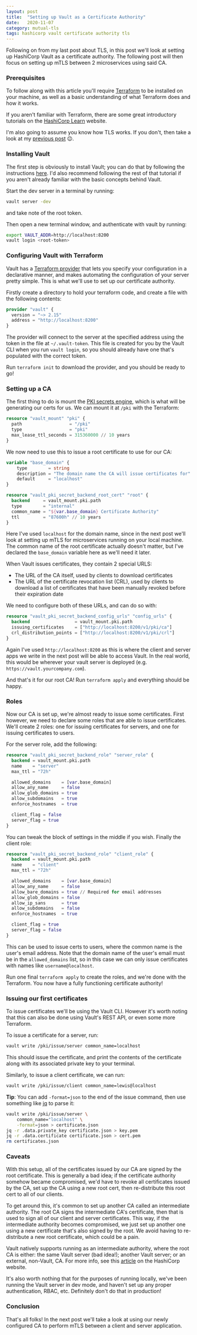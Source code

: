 ```yaml
---
layout: post
title:  "Setting up Vault as a Certificate Authority"
date:   2020-11-07
category: mutual-tls
tags: hashicorp vault certificate authority tls
---
```


Following on from my last post about TLS, in this post we'll look at setting up 
HashiCorp Vault as a certificate authority. The following post will then focus 
on setting up mTLS between 2 microservices using said CA.

### Prerequisites
To follow along with this article you'll require [Terraform](https://www.terraform.io) 
to be installed on your machine, as well as a basic understanding of what 
Terraform does and how it works.

If you aren't familiar with Terraform, there are some great introductory 
tutorials on the [HashiCorp Learn](https://learn.hashicorp.com/terraform) 
website.

I'm also going to assume you know how TLS works. If you don't, then take a look 
at my [previous post](/mutual-tls/2020/10/25/how-does-tls-work.html) 😉.

### Installing Vault
The first step is obviously to install Vault; you can do that by following the 
instructions [here](https://learn.hashicorp.com/tutorials/vault/getting-started-install).
I'd also recommend following the rest of that tutorial if you aren't already 
familiar with the basic concepts behind Vault.

Start the dev server in a terminal by running:
```sh
vault server -dev
```
and take note of the root token.

Then open a new terminal window, and authenticate with vault by running:
```sh
export VAULT_ADDR=http://localhost:8200
vault login <root-token>
```

### Configuring Vault with Terraform
Vault has a [Terraform provider](https://registry.terraform.io/providers/hashicorp/vault/latest/docs)
that lets you specify your configuration in a declarative manner, and makes
automating the configuration of your server pretty simple. This is what we'll use
to set up our certificate authority.

Firstly create a directory to hold your terraform code, and create a file with 
the following contents:
```terraform
provider "vault" {
  version = "~> 2.15"
  address = "http://localhost:8200"
}
```
The provider will connect to the server at the specified address using the token 
in the file at `~/.vault-token`. This file is created for you by the Vault CLI 
when you run `vault login`, so you should already have one that's populated with
the correct token.

Run `terraform init` to download the provider, and you should be ready to go!

### Setting up a CA
The first thing to do is mount the [PKI secrets engine](https://www.vaultproject.io/docs/secrets/pki),
which is what will be generating our certs for us. We can mount it at `/pki` 
with the Terraform:
```terraform
resource "vault_mount" "pki" {
  path                  = "/pki"
  type                  = "pki"
  max_lease_ttl_seconds = 315360000 // 10 years
}
```

We now need to use this to issue a root certificate to use for our CA:
```terraform
variable "base_domain" {
    type        = string
    description = "The domain name the CA will issue certificates for"
    default     = "localhost"
}

resource "vault_pki_secret_backend_root_cert" "root" {
  backend     = vault_mount.pki.path
  type        = "internal"
  common_name = "${var.base_domain} Certificate Authority"
  ttl         = "87600h" // 10 years
}
```
Here I've used `localhost` for the domain name, since in the next post we'll 
look at setting up mTLS for microservices running on your local machine. The 
common name of the root certificate actually doesn't matter, but I've declared 
the `base_domain` variable here as we'll need it later.

When Vault issues certificates, they contain 2 special URLS:
- The URL of the CA itself, used by clients to download certificates
- The URL of the certificate revocation list (CRL), used by clients to download
a list of certificates that have been manually revoked before their expiration 
date

We need to configure both of these URLs, and can do so with:
```terraform
resource "vault_pki_secret_backend_config_urls" "config_urls" {
  backend                 = vault_mount.pki.path
  issuing_certificates    = ["http://localhost:8200/v1/pki/ca"]
  crl_distribution_points = ["http://localhost:8200/v1/pki/crl"]
}
```
Again I've used `http://localhost:8200` as this is where the client and server 
apps we write in the next post will be able to access Vault. In the real world,
this would be wherever your vault server is deployed (e.g. 
`https://vault.yourcompany.com`).

And that's it for our root CA! Run `terraform apply` and everything should be 
happy.

### Roles
Now our CA is set up, we're almost ready to issue some certificates. First 
however, we need to declare some roles that are able to issue certificates. We'll
create 2 roles: one for issuing certificates for servers, and one for issuing 
certificates to users.

For the server role, add the following:
```terraform
resource "vault_pki_secret_backend_role" "server_role" {
  backend = vault_mount.pki.path
  name    = "server"
  max_ttl = "72h"

  allowed_domains    = [var.base_domain]
  allow_any_name     = false
  allow_glob_domains = true
  allow_subdomains   = true
  enforce_hostnames  = true

  client_flag = false
  server_flag = true
}
```
You can tweak the block of settings in the middle if you wish. Finally the 
client role:
```terraform
resource "vault_pki_secret_backend_role" "client_role" {
  backend = vault_mount.pki.path
  name    = "client"
  max_ttl = "72h"

  allowed_domains    = [var.base_domain]
  allow_any_name     = false
  allow_bare_domains = true // Required for email addresses
  allow_glob_domains = false
  allow_ip_sans      = true
  allow_subdomains   = false
  enforce_hostnames  = true

  client_flag = true
  server_flag = false
}
```
This can be used to issue certs to users, where the common name is the user's
email address. Note that the domain name of the user's email must be in the 
`allowed_domains` list, so in this case we can only issue certificates with names 
like `username@localhost`.

Run one final `terraform apply` to create the roles, and we're done with the 
Terraform. You now have a fully functioning certificate authority!

### Issuing our first certificates
To issue certificates we'll be using the Vault CLI. However it's worth noting 
that this can also be done using Vault's REST API, or even some more Terraform.

To issue a certificate for a server, run:
```sh
vault write /pki/issue/server common_name=localhost
```
This should issue the certificate, and print the contents of the certificate along
with its associated private key to your terminal.

Similarly, to issue a client certificate, we can run:
```sh
vault write /pki/issue/client common_name=lewis@localhost
```

**Tip**: You can add `-format=json` to the end of the issue command, then use
something like [jq](https://stedolan.github.io/jq/) to parse it:
```sh
vault write /pki/issue/server \
    common_name="localhost" \
    -format=json > certificate.json
jq -r .data.private_key certificate.json > key.pem
jq -r .data.certificate certificate.json > cert.pem
rm certificates.json
```

### Caveats
With this setup, all of the certificates issued by our CA are signed by the root
certificate. This is generally a bad idea; if the certificate authority somehow 
became compromised, we'd have to revoke all certificates issued by the CA, set up
the CA using a new root cert, then re-distribute this root cert to all of our 
clients.

To get around this, it's common to set up another CA called an intermediate 
authority. The root CA signs the intermediate CA's certificate, then that is 
used to sign all of our client and server certificates. This way, if the 
intermediate authority becomes compromised, we just set up another one using a 
new certificate that's also signed by the root. We avoid having to re-distribute 
a new root certificate, which could be a pain.

Vault natively supports running as an intermediate authority, where the root CA
is either: the same Vault server (bad idea!); another Vault server; or an 
external, non-Vault, CA. For more info, see this 
[article](https://learn.hashicorp.com/tutorials/vault/pki-engine?in=vault/secrets-management) 
on the HashiCorp website.

It's also worth nothing that for the purposes of running locally, we've been
running the Vault server in dev mode, and haven't set up any proper 
authentication, RBAC, etc. Definitely don't do that in production!

### Conclusion
That's all folks! In the next post we'll take a look at using our newly 
configured CA to perform mTLS between a client and server application.
